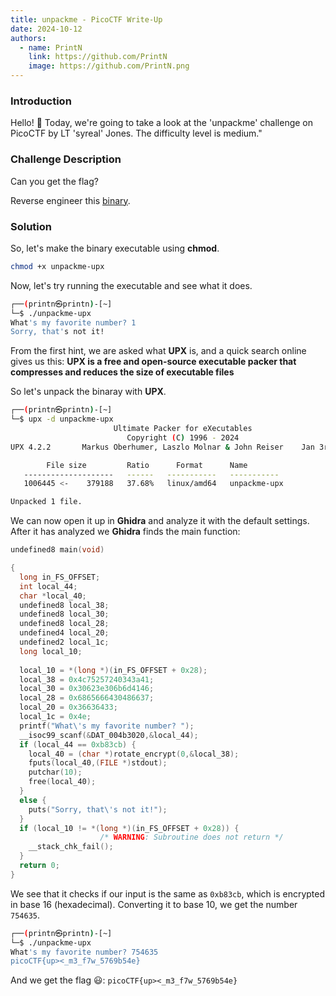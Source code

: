 ```yaml
---
title: unpackme - PicoCTF Write-Up
date: 2024-10-12
authors:
  - name: PrintN
    link: https://github.com/PrintN
    image: https://github.com/PrintN.png
---
```

### Introduction
Hello! 👋 Today, we're going to take a look at the 'unpackme' challenge on PicoCTF by LT 'syreal' Jones. The difficulty level is medium."

### Challenge Description
Can you get the flag? 

Reverse engineer this [binary](https://artifacts.picoctf.net/c/205/unpackme-upx).

### Solution
So, let's make the binary executable using **chmod**.
```bash
chmod +x unpackme-upx
```

Now, let's try running the executable and see what it does.
```bash
┌──(printn㉿printn)-[~]
└─$ ./unpackme-upx 
What's my favorite number? 1
Sorry, that's not it!
```

From the first hint, we are asked what **UPX** is, and a quick search online gives us this:
**UPX is a free and open-source executable packer that compresses and reduces the size of executable files**

So let's unpack the binaray with **UPX**.
```bash
┌──(printn㉿printn)-[~]
└─$ upx -d unpackme-upx
                       Ultimate Packer for eXecutables
                          Copyright (C) 1996 - 2024
UPX 4.2.2       Markus Oberhumer, Laszlo Molnar & John Reiser    Jan 3rd 2024

        File size         Ratio      Format      Name
   --------------------   ------   -----------   -----------
   1006445 <-    379188   37.68%   linux/amd64   unpackme-upx

Unpacked 1 file.
```

We can now open it up in **Ghidra** and analyze it with the default settings. After it has analyzed we **Ghidra** finds the main function:
```c
undefined8 main(void)

{
  long in_FS_OFFSET;
  int local_44;
  char *local_40;
  undefined8 local_38;
  undefined8 local_30;
  undefined8 local_28;
  undefined4 local_20;
  undefined2 local_1c;
  long local_10;
  
  local_10 = *(long *)(in_FS_OFFSET + 0x28);
  local_38 = 0x4c75257240343a41;
  local_30 = 0x30623e306b6d4146;
  local_28 = 0x6865666430486637;
  local_20 = 0x36636433;
  local_1c = 0x4e;
  printf("What\'s my favorite number? ");
  __isoc99_scanf(&DAT_004b3020,&local_44);
  if (local_44 == 0xb83cb) {
    local_40 = (char *)rotate_encrypt(0,&local_38);
    fputs(local_40,(FILE *)stdout);
    putchar(10);
    free(local_40);
  }
  else {
    puts("Sorry, that\'s not it!");
  }
  if (local_10 != *(long *)(in_FS_OFFSET + 0x28)) {
                    /* WARNING: Subroutine does not return */
    __stack_chk_fail();
  }
  return 0;
}
```

We see that it checks if our input is the same as ```0xb83cb```, which is encrypted in base 16 (hexadecimal). Converting it to base 10, we get the number ```754635```.
```bash
┌──(printn㉿printn)-[~]
└─$ ./unpackme-upx
What's my favorite number? 754635
picoCTF{up><_m3_f7w_5769b54e}
```

And we get the flag 😃: ```picoCTF{up><_m3_f7w_5769b54e}```